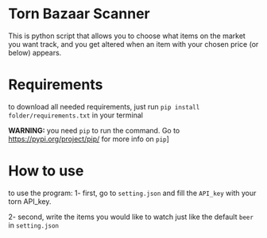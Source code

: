 # Torn Bazaar Scanner

This is python script that allows you to choose what items on the market you want track, 
and you get altered when an item with your chosen price (or below) appears. 

# Requirements

to download all needed requirements, just run `pip install folder/requirements.txt` in your terminal

**WARNING:** you need `pip` to run the command. Go to https://pypi.org/project/pip/ for more info on `pip`]

# How to use

to use the program:
1- first, go to `setting.json` and fill the `API_key` with your torn API_key. 

2- second, write the items you would like to watch just like the default `beer` in `setting.json`
